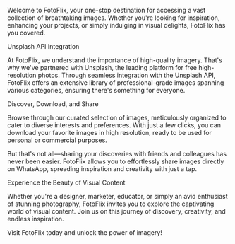 Welcome to FotoFlix, your one-stop destination for accessing a vast collection of breathtaking images. Whether you're looking for inspiration, enhancing your projects, or simply indulging in visual delights, FotoFlix has you covered.

Unsplash API Integration

At FotoFlix, we understand the importance of high-quality imagery. That's why we've partnered with Unsplash, the leading platform for free high-resolution photos. Through seamless integration with the Unsplash API, FotoFlix offers an extensive library of professional-grade images spanning various categories, ensuring there's something for everyone.

Discover, Download, and Share

Browse through our curated selection of images, meticulously organized to cater to diverse interests and preferences. With just a few clicks, you can download your favorite images in high resolution, ready to be used for personal or commercial purposes.

But that's not all—sharing your discoveries with friends and colleagues has never been easier. FotoFlix allows you to effortlessly share images directly on WhatsApp, spreading inspiration and creativity with just a tap.

Experience the Beauty of Visual Content

Whether you're a designer, marketer, educator, or simply an avid enthusiast of stunning photography, FotoFlix invites you to explore the captivating world of visual content. Join us on this journey of discovery, creativity, and endless inspiration.

Visit FotoFlix today and unlock the power of imagery!


